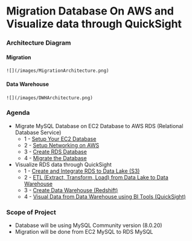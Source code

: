 # Migration Database On AWS and Visualize data through QuickSight

### Architecture Diagram
#### Migration
    ![](/images/MigrationArchitecture.png)
#### Data Warehouse
    ![](/images/DWHArchitecture.png)

### Agenda
* Migrate MySQL Database on EC2 Database to AWS RDS (Relational Database Service)
    * 1 - [Setup Your EC2 Database](docs/Migration/SetupEC2.md)
    * 2 - [Setup Networking on AWS](docs/Migration/SetupNetworking.md)
    * 3 - [Create RDS Database](docs/Migration/CreateRDS.md)
    * 4 - [Migrate the Database](docs/Migration/MigrateDB.md)
* Visualize RDS data through QuickSight
    * 1 - [Create and Integrate RDS to Data Lake (S3)](docs/Visualization/IntegrateRDStoDataLake.md)
    * 2 - [ETL (Extract, Transform, Load) from Data Lake to Data Warehouse](docs/Visualization/ETL.md)
    * 3 - [Create Data Warehouse (Redshift)](docs/Visualization/DWH.md)
    * 4 - [Visual Data from Data Warehouse using BI Tools (QuickSight)](docs/Visualization/Visualize.md)

### Scope of Project
* Database will be using MySQL Community version (8.0.20)
* Migration will be done from EC2 MySQL to RDS MySQL
